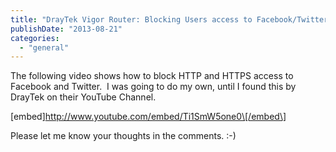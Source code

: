 ```yaml
---
title: "DrayTek Vigor Router: Blocking Users access to Facebook/Twitter"
publishDate: "2013-08-21"
categories: 
  - "general"
---
```


The following video shows how to block HTTP and HTTPS access to Facebook and Twitter.  I was going to do my own, until I found this by DrayTek on their YouTube Channel.

\[embed\]http://www.youtube.com/embed/Ti1SmW5one0\[/embed\]

Please let me know your thoughts in the comments. :-)
